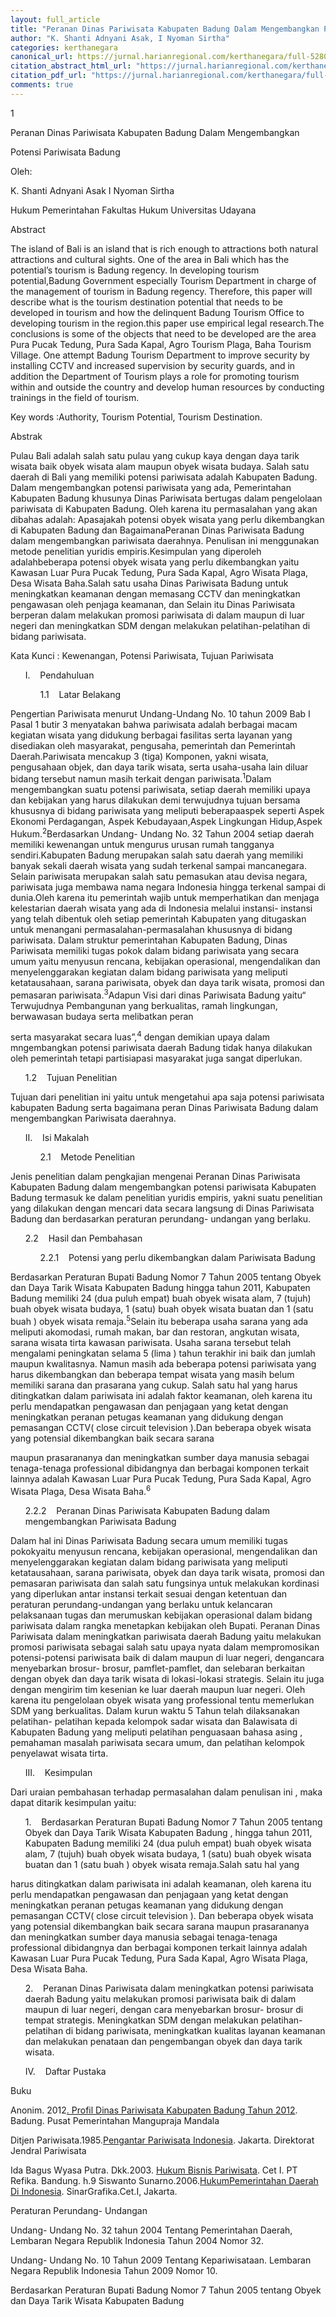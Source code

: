 ```yaml
---
layout: full_article
title: "Peranan Dinas Pariwisata Kabupaten Badung Dalam Mengembangkan Potensi Pariwisata Badung"
author: "K. Shanti Adnyani Asak, I Nyoman Sirtha"
categories: kerthanegara
canonical_url: https://jurnal.harianregional.com/kerthanegara/full-5280 
citation_abstract_html_url: "https://jurnal.harianregional.com/kerthanegara/id-5280"
citation_pdf_url: "https://jurnal.harianregional.com/kerthanegara/full-5280"  
comments: true
---
```


<p><span class="font1">1</span></p>
<p><span class="font3">Peranan Dinas Pariwisata Kabupaten Badung Dalam Mengembangkan</span></p>
<p><span class="font3">Potensi Pariwisata Badung</span></p>
<p><span class="font1">Oleh:</span></p>
<p><span class="font1">K. Shanti Adnyani Asak I Nyoman Sirtha</span></p>
<p><span class="font1">Hukum Pemerintahan Fakultas Hukum Universitas Udayana</span></p>
<p><span class="font3">Abstract</span></p>
<p><span class="font2">The island of Bali is an island that is rich enough to attractions both natural attractions and cultural sights. One of the area in Bali which has the potential’s tourism is Badung regency. In developing tourism potential,Badung Government especially Tourism Department in charge of the management of tourism in Badung regency. Therefore, this paper will describe what is the tourism destination potential that needs to be developed in tourism and how the delinquent Badung Tourism Office to developing tourism in the region.this paper use empirical legal research.The conclusions is some of the objects that need to be developed are the area Pura Pucak Tedung, Pura Sada Kapal, Agro Tourism Plaga, Baha Tourism Village. One attempt Badung Tourism Department to improve security by installing CCTV and increased supervision by security guards, and in addition the Department of Tourism plays a role for promoting tourism within and outside the country and develop human resources by conducting trainings in the field of tourism.</span></p>
<p><span class="font2">Key words :Authority, Tourism Potential, Tourism Destination.</span></p>
<p><span class="font3">Abstrak</span></p>
<p><span class="font1">Pulau Bali adalah salah satu pulau yang cukup kaya dengan daya tarik wisata baik obyek wisata alam maupun obyek wisata budaya. Salah satu daerah di Bali yang memiliki potensi pariwisata adalah Kabupaten Badung. Dalam mengembangkan potensi pariwisata yang ada, Pemerintahan Kabupaten Badung khusunya Dinas Pariwisata bertugas dalam pengelolaan pariwisata di Kabupaten Badung. Oleh karena itu permasalahan yang akan dibahas adalah: Apasajakah potensi obyek wisata yang perlu dikembangkan di Kabupaten Badung dan BagaimanaPeranan Dinas Pariwisata Badung dalam mengembangkan pariwisata daerahnya. Penulisan ini menggunakan metode penelitian yuridis empiris.Kesimpulan yang diperoleh adalahbeberapa potensi obyek wisata yang perlu dikembangkan yaitu Kawasan Luar Pura Pucak Tedung, Pura Sada Kapal, Agro Wisata Plaga, Desa Wisata Baha.Salah satu usaha Dinas Pariwisata Badung untuk meningkatkan keamanan dengan memasang CCTV dan meningkatkan pengawasan oleh penjaga keamanan, dan Selain itu Dinas Pariwisata berperan dalam melakukan promosi pariwisata di dalam maupun di luar negeri dan meningkatkan SDM dengan melakukan pelatihan-pelatihan di bidang pariwisata.</span></p>
<p><span class="font1">Kata Kunci : Kewenangan, Potensi Pariwisata, Tujuan Pariwisata</span></p>
<ul style="list-style:none;"><li>
<p><span class="font3">I. &nbsp;&nbsp;&nbsp;Pendahuluan</span></p>
<ul style="list-style:none;">
<li>
<p><span class="font3">1.1 &nbsp;&nbsp;&nbsp;Latar Belakang</span></p></li></ul></li></ul>
<p><span class="font1">Pengertian Pariwisata menurut Undang-Undang No. 10 tahun 2009 Bab I Pasal 1 butir 3 menyatakan bahwa pariwisata adalah berbagai macam kegiatan wisata yang didukung berbagai fasilitas serta layanan yang disediakan oleh masyarakat, pengusaha, pemerintah dan Pemerintah Daerah.Pariwisata mencakup 3 (tiga) Komponen, yakni wisata, pengusahaan objek, dan daya tarik wisata, serta usaha-usaha lain diluar bidang tersebut namun masih terkait dengan pariwisata.<sup>1</sup>Dalam mengembangkan suatu potensi pariwisata, setiap daerah memiliki upaya dan kebijakan yang harus dilakukan demi terwujudnya tujuan bersama khususnya di bidang pariwisata yang meliputi beberapaaspek seperti Aspek Ekonomi Perdagangan, Aspek Kebudayaan,Aspek Lingkungan Hidup,Aspek Hukum.<sup>2</sup>Berdasarkan Undang- Undang No. 32 Tahun 2004 setiap daerah memiliki kewenangan untuk mengurus urusan rumah tangganya sendiri.Kabupaten Badung merupakan salah satu daerah yang memiliki banyak sekali daerah wisata yang sudah terkenal sampai mancanegara. Selain pariwisata merupakan salah satu pemasukan atau devisa negara, pariwisata juga membawa nama negara Indonesia hingga terkenal sampai di dunia.Oleh karena itu pemerintah wajib untuk memperhatikan dan menjaga kelestarian daerah wisata yang ada di Indonesia melalui instansi- instansi yang telah dibentuk oleh setiap pemerintah Kabupaten yang ditugaskan untuk menangani permasalahan-permasalahan khususnya di bidang pariwisata. Dalam struktur pemerintahan Kabupaten Badung, Dinas Pariwisata memiliki tugas pokok dalam bidang pariwisata yang secara umum yaitu menyusun rencana, kebijakan operasional, mengendalikan dan menyelenggarakan kegiatan dalam bidang pariwisata yang meliputi ketatausahaan, sarana pariwisata, obyek dan daya tarik wisata, promosi dan pemasaran pariwisata.<sup>3</sup>Adapun Visi dari dinas Pariwisata Badung yaitu“ Terwujudnya Pembangunan yang berkualitas, ramah lingkungan, berwawasan budaya serta melibatkan peran</span></p>
<p><span class="font1">serta masyarakat secara luas”,<sup>4</sup> dengan demikian upaya dalam mngembangkan potensi pariwisata daerah Badung tidak hanya dilakukan oleh pemerintah tetapi partisiapasi masyarakat juga sangat diperlukan.</span></p>
<ul style="list-style:none;"><li>
<p><span class="font3">1.2 &nbsp;&nbsp;&nbsp;Tujuan Penelitian</span></p></li></ul>
<p><span class="font1">Tujuan dari penelitian ini yaitu untuk mengetahui apa saja potensi pariwisata kabupaten Badung serta bagaimana peran Dinas Pariwisata Badung dalam mengembangkan Pariwisata daerahnya.</span></p>
<ul style="list-style:none;"><li>
<p><span class="font3">II. &nbsp;&nbsp;&nbsp;Isi Makalah</span></p>
<ul style="list-style:none;">
<li>
<p><span class="font3">2.1 &nbsp;&nbsp;&nbsp;Metode Penelitian</span></p></li></ul></li></ul>
<p><span class="font1">Jenis penelitian dalam pengkajian mengenai Peranan Dinas Pariwisata Kabupaten Badung dalam mengembangkan potensi pariwisata Kabupaten Badung termasuk ke dalam penelitian yuridis empiris, yakni suatu penelitian yang dilakukan dengan mencari data secara langsung di Dinas Pariwisata Badung dan berdasarkan peraturan perundang- undangan yang berlaku.</span></p>
<ul style="list-style:none;"><li>
<p><span class="font3">2.2 &nbsp;&nbsp;&nbsp;Hasil dan Pembahasan</span></p>
<ul style="list-style:none;">
<li>
<p><span class="font3">2.2.1 &nbsp;&nbsp;&nbsp;Potensi yang perlu dikembangkan dalam Pariwisata Badung</span></p></li></ul></li></ul>
<p><span class="font1">Berdasarkan Peraturan Bupati Badung Nomor 7 Tahun 2005 tentang Obyek dan Daya Tarik Wisata Kabupaten Badung hingga tahun 2011, Kabupaten Badung memiliki 24 (dua puluh empat) buah obyek wisata alam, 7 (tujuh) buah obyek wisata budaya, 1 (satu) buah obyek wisata buatan dan 1 (satu buah ) obyek wisata remaja.<sup>5</sup>Selain itu beberapa usaha sarana yang ada meliputi akomodasi, rumah makan, bar dan restoran, angkutan wisata, sarana wisata tirta kawasan pariwisata. Usaha sarana tersebut telah mengalami peningkatan selama 5 (lima ) tahun terakhir ini baik dan jumlah maupun kwalitasnya. Namun masih ada beberapa potensi pariwisata yang harus dikembangkan dan beberapa tempat wisata yang masih belum memiliki sarana dan prasarana yang cukup. Salah satu hal yang harus ditingkatkan dalam pariwisata ini adalah faktor keamanan, oleh karena itu perlu mendapatkan pengawasan dan penjagaan yang ketat dengan meningkatkan peranan petugas keamanan yang didukung dengan pemasangan CCTV</span><span class="font2">( close circuit television ).</span><span class="font1">Dan beberapa obyek wisata yang potensial dikembangkan baik secara sarana</span></p>
<p><span class="font1">maupun prasarananya dan meningkatkan sumber daya manusia sebagai tenaga-tenaga professional dibidangnya dan berbagai komponen terkait lainnya adalah Kawasan Luar Pura Pucak Tedung, Pura Sada Kapal, Agro Wisata Plaga, Desa Wisata Baha.<sup>6</sup></span></p>
<ul style="list-style:none;"><li>
<p><span class="font3">2.2.2 &nbsp;&nbsp;&nbsp;Peranan Dinas Pariwisata Kabupaten Badung dalam mengembangkan Pariwisata Badung</span></p></li></ul>
<p><span class="font1">Dalam hal ini Dinas Pariwisata Badung secara umum memiliki tugas pokokyaitu menyusun rencana, kebijakan operasional, mengendalikan dan menyelenggarakan kegiatan dalam bidang pariwisata yang meliputi ketatausahaan, sarana pariwisata, obyek dan daya tarik wisata, promosi dan pemasaran pariwisata dan salah satu fungsinya untuk melakukan kordinasi yang diperlukan antar instansi terkait sesuai dengan ketentuan dan peraturan perundang-undangan yang berlaku untuk kelancaran pelaksanaan tugas dan merumuskan kebijakan operasional dalam bidang pariwisata dalam rangka menetapkan kebijakan oleh Bupati. Peranan Dinas Pariwisata dalam meningkatkan pariwisata daerah Badung yaitu melakukan promosi pariwisata sebagai salah satu upaya nyata dalam mempromosikan potensi-potensi pariwisata baik di dalam maupun di luar negeri, dengancara menyebarkan brosur- brosur, pamflet-pamflet, dan selebaran berkaitan dengan obyek dan daya tarik wisata di lokasi-lokasi strategis. Selain itu juga dengan mengirim tim kesenian ke luar daerah maupun luar negeri. Oleh karena itu pengelolaan obyek wisata yang professional tentu memerlukan SDM yang berkualitas. Dalam kurun waktu 5 Tahun telah dilaksanakan pelatihan- pelatihan kepada kelompok sadar wisata dan Balawisata di Kabupaten Badung yang meliputi pelatihan penguasaan bahasa asing , pemahaman masalah pariwisata secara umum, dan pelatihan kelompok penyelawat wisata tirta.</span></p>
<ul style="list-style:none;"><li>
<p><span class="font3">III. &nbsp;&nbsp;&nbsp;Kesimpulan</span></p></li></ul>
<p><span class="font1">Dari uraian pembahasan terhadap permasalahan dalam penulisan ini , maka dapat ditarik kesimpulan yaitu:</span></p>
<ul style="list-style:none;"><li>
<p><span class="font1">1. &nbsp;&nbsp;&nbsp;Berdasarkan Peraturan Bupati Badung Nomor 7 Tahun 2005 tentang Obyek dan Daya Tarik Wisata Kabupaten Badung , hingga tahun 2011, Kabupaten Badung memiliki 24 (dua puluh empat) buah obyek wisata alam, 7 (tujuh) buah obyek wisata budaya, 1 (satu) buah obyek wisata buatan dan 1 (satu buah ) obyek wisata remaja.Salah satu hal yang</span></p></li></ul>
<p><span class="font1">harus ditingkatkan dalam pariwisata ini adalah keamanan, oleh karena itu perlu mendapatkan pengawasan dan penjagaan yang ketat dengan meningkatkan peranan petugas keamanan yang didukung dengan pemasangan CCTV</span><span class="font2">( close circuit television ). </span><span class="font1">Dan beberapa obyek wisata yang potensial dikembangkan baik secara sarana maupun prasarananya dan meningkatkan sumber daya manusia sebagai tenaga-tenaga professional dibidangnya dan berbagai komponen terkait lainnya adalah Kawasan Luar Pura Pucak Tedung, Pura Sada Kapal, Agro Wisata Plaga, Desa Wisata Baha.</span></p>
<ul style="list-style:none;"><li>
<p><span class="font1">2. &nbsp;&nbsp;&nbsp;Peranan Dinas Pariwisata dalam meningkatkan potensi pariwisata daerah Badung yaitu melakukan promosi pariwisata baik di dalam maupun di luar negeri, dengan cara menyebarkan brosur- brosur di tempat strategis. Meningkatkan SDM dengan melakukan pelatihan-pelatihan di bidang pariwisata, meningkatkan kualitas layanan keamanan dan melakukan penataan dan pengembangan obyek dan daya tarik wisata.</span></p></li></ul>
<ul style="list-style:none;"><li>
<p><span class="font3">IV. &nbsp;&nbsp;&nbsp;Daftar Pustaka</span></p></li></ul>
<p><span class="font3">Buku</span></p>
<p><span class="font1">Anonim. 2012</span><span class="font1" style="text-decoration:underline;">. Profil Dinas Pariwisata Kabupaten Badung Tahun 2012</span><span class="font1">. Badung. Pusat Pemerintahan Mangupraja Mandala</span></p>
<p><span class="font1">Ditjen Pariwisata.1985.</span><span class="font1" style="text-decoration:underline;">Pengantar Pariwisata Indonesia</span><span class="font1">. Jakarta. Direktorat Jendral Pariwisata</span></p>
<p><span class="font1">Ida Bagus Wyasa Putra. Dkk.2003. </span><span class="font1" style="text-decoration:underline;">Hukum Bisnis Pariwisata</span><span class="font1">. Cet I. PT Refika. Bandung. h.9 Siswanto Sunarno.2006.</span><span class="font1" style="text-decoration:underline;">HukumPemerintahan Daerah Di Indonesia</span><span class="font1">. SinarGrafika.Cet.I, Jakarta.</span></p>
<p><span class="font3">Peraturan Perundang- Undangan</span></p>
<p><span class="font1">Undang- Undang No. 32 tahun 2004 Tentang Pemerintahan Daerah, Lembaran Negara Republik Indonesia Tahun 2004 Nomor 32.</span></p>
<p><span class="font1">Undang- Undang No. 10 Tahun 2009 Tentang Kepariwisataan. Lembaran Negara Republik Indonesia Tahun 2009 Nomor 10.</span></p>
<p><span class="font1">Berdasarkan Peraturan Bupati Badung Nomor 7 Tahun 2005 tentang Obyek dan Daya Tarik Wisata Kabupaten Badung</span></p>